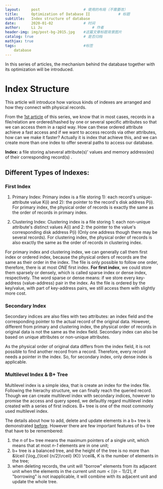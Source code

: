 ```yaml
---
layout:     post   				    # 使用的布局（不需要改）
title:      Optimization of Database II				# 标题 
subtitle:   Index structure of database
date:       2020-01-02 				# 时间
author:     Li Ju 						# 作者
header-img: img/post-bg-2015.jpg 	#这篇文章标题背景图片
catalog: true 						# 是否归档
mathjax: true
tags:								#标签
    database
---
```

In this series of articles, the mechanism behind the database together with its optimization will be introduced. 

# Index Structure
This article will introduce how various kinds of indexes are arranged and how they connect with physical records. 

From the [1st article](https://li-ju666.github.io/2020/01/01/Optimization-of-database/) of this series, we know that
in most cases, records in a file/relation are ordered/hashed by one or several specific attributes so that we can access them
in a rapid way. How can these ordered attribute achieve a fast access and if we want to access records via other attributes, 
how can we make it faster? Actually it is index that achieve this, and we can create more than one index to offer several
paths to access our database. 

**Index:** a file storing a/several attribute(s)' values and memory address(es) of their corresponding record(s) . 

## Different Types of Indexes: 
### First Index ###
1. Primary Index: Primary index is a file storing 1): each record's unique-attribute value K(i) and 
2): the pointer to the record's disk address P(i). For primary index, the physical order of records is exactly the same 
as the order of records in primary index. 

2. Clustering Index: Clustering index is a file storing 1: each non-unique attribute's distinct values A(i) and 2: the pointer 
to the value's corresponding disk address P(i) (Only one address though there may be several records). For clustering
index, the physical order of records is also exactly the same as the order of records in clustering index. 

For primary index and clustering index, we can generally call them first index or ordered index,
because the physical orders of records are the same as their order in the index. The file is only possible to follow 
one order, therefore, there is at most *ONE* first index. **For first index**, we could store them sparsely or densely, 
which is called sparse index or dense index, respectively. The word sparse or dense means: if we store every key-address
(value-address) pair in the index. As the file is ordered by the key/value, with part of key-address pairs, we still 
access them with slightly more cost. 

### Secondary Index ###

Secondary indices are also files with two attributes: an index field and the corresponding pointer
to the actual record of the original data. However, different from primary and clustering index, the physical order
of records in original data is not the same as the index field. Secondary index can also be based on unique attributes
or non-unique attributes. 

As the physical order of original data differs from the index field, it is not possible to find another record from a record. 
Therefore, every record needs a pointer in the index. So, for secondary index, only dense index is applicable. 

### Multilevel Index & B+ Tree ###
Multilevel index is a simple idea, that is create an index for the index file. Following the hierachy structure, we can
finally reach the queried record. Though we can create multilevel index with secondary indices, however to promise the
access and query speed, we defaultly regard multilevel index created with a series of first indices. B+ tree is one of 
the most commonly used multilevel index. 

The details about how to add, delete and update elements in a b+ tree is demonstrated [before](https://li-ju666.github.io/2019/11/24/B+-Tree-2019/). 
However there are few important features of b+ tree that have to be remembered: 

1. the *n* of b+ tree means the maximum pointers of a single unit, which means that at most *n-1* elements are in one unit; 
2. b+ tree is a balanced tree, and the height of the tree is no more than &\lceil {\log_{\lceil {n/2}\rceil} (K)} \rceil&, 
$K$ is the number of elements in the tree; 
3. when deleting records, the unit will "borrow" elements from its adjacent unit when the elements in the current
unit $num < \lceil {(n-1)/2} \rceil$, if "borrowing" is not inapplicable, it will combine with its adjacent unit and update
the whole tree. 



